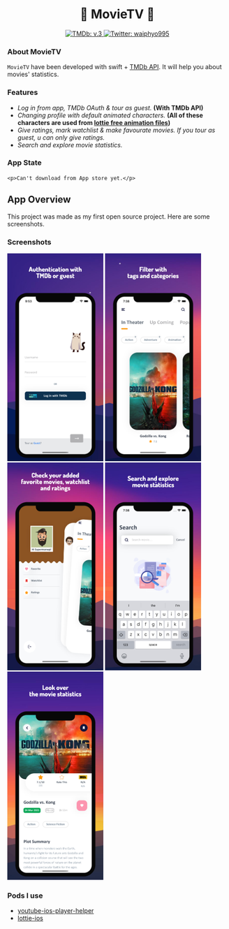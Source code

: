 <h1 align="center">🍿 MovieTV 🍿</h1>
<p align="center">
  <a href="https://developers.themoviedb.org/3">
    <img src="https://img.shields.io/badge/TMDb-v.3-orange" alt="TMDb: v.3">
  </a>
  <a href="https://twitter.com/waiphyo995">
    <img src="https://img.shields.io/twitter/follow/waiphyo995?style=social" alt="Twitter: waiphyo995">
  </a>
</p>

### About MovieTV
`MovieTV` have been developed with swift + [TMDb API](https://developers.themoviedb.org/3). It will help you about movies' statistics.

### Features
- *Log in from app, TMDb OAuth & tour as guest.* **(With TMDb API)**
- *Changing profile with default animated characters.* **(All of these characters are used from [lottie free animation files](https://lottiefiles.com/featured))**
- *Give ratings, mark watchlist & make favourate movies. If you tour as guest, u can only give ratings.*
- *Search and explore movie statistics.*

### App State
```
<p>Can't download from App store yet.</p>
```

## App Overview
This project was made as my first open source project. Here are some screenshots.

### Screenshots
<img src="https://github.com/waiphyo-0gravity/MovieTV/blob/main/Screenshot/1.jpeg" width="220">  <img 
src="https://github.com/waiphyo-0gravity/MovieTV/blob/main/Screenshot/2.jpeg" width="220">  <img 
src="https://github.com/waiphyo-0gravity/MovieTV/blob/main/Screenshot/3.jpeg" width="220">  <img 
src="https://github.com/waiphyo-0gravity/MovieTV/blob/main/Screenshot/4.jpeg" width="220">  <img 
src="https://github.com/waiphyo-0gravity/MovieTV/blob/main/Screenshot/5.jpeg" width="220">

### Pods I use
- [youtube-ios-player-helper](https://cocoapods.org/pods/youtube-ios-player-helper)
- [lottie-ios](https://cocoapods.org/pods/lottie-ios)
